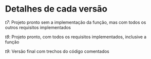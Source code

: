 # Detalhes de cada versão

*t7*: Projeto pronto sem a implementação da função, mas com todos os outros requisitos implementados

*t8*: Projeto pronto, com todos os requisitos implementados, inclusive a função

*t9*: Versão final com trechos do código comentados
